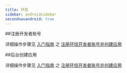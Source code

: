 ```yaml
---
title: 环信
sidebar: androidsidebar
secondnavandroid: true
---
```


##注册开发者账号

详细操作步骤见 [入门指南](http://www.easemob.com/docs/gettingstart/) 之 [注册环信开发者账号并创建应用](http://www.easemob.com/docs/gettingstart/#section-1/registerAccount)

##后台创建应用

详细操作步骤见 [入门指南](http://www.easemob.com/docs/gettingstart/) 之 [注册环信开发者账号并创建应用](http://www.easemob.com/docs/gettingstart/#section-1/createApp)




